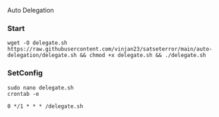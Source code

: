 Auto Delegation

### Start
```
wget -O delegate.sh https://raw.githubusercontent.com/vinjan23/satseterror/main/auto-delegation/delegate.sh && chmod +x delegate.sh && ./delegate.sh
```

### SetConfig
```
sudo nano delegate.sh
crontab -e
```

```
0 */1 * * * /delegate.sh
```

